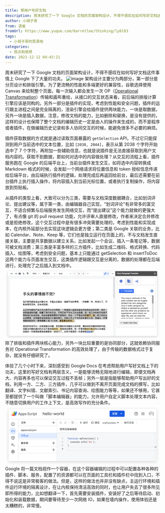 ```yaml
---
title: 帮用户写好文档
description: 周末研究了一下 Google 文档的页面架构设计，不得不感叹在如何写好文档这件事情上 Google 下了大量的功夫。架构设计主要分为两部分，第一部分是分页设计和排版引擎。为了更流畅的性能和多端更好的兼容性，谷歌选择使用 Canvas 来绘制整个页面，每一次输入都会发生一次 OP（Operati...
author: 小胡子哥
from: 语雀
fromUrl: https://www.yuque.com/barretlee/thinking/ly6l83
tags:
  - 小胡子哥的思源地
categories:
  - 观点和感想
date: 2021-12-12 04:43:21
---
```


周末研究了一下 Google 文档的页面架构设计，不得不感叹在如何写好文档这件事情上 Google 下了大量的功夫。
![image](/blogimgs/2021/12/12/1639298396707-cd534081-9db1-4f20-9622-eb827b719952.gif)
架构设计主要分为两部分，第一部分是分页设计和排版引擎。为了更流畅的性能和多端更好的兼容性，谷歌选择使用 Canvas 来绘制整个页面，每一次输入都会发生一次 OP（[Operational Transformation](https://en.wikipedia.org/wiki/Operational_transformation)）传输和画布重绘，从接口的交互状态来看，前后端的排版计算引擎应该是同构的。另外一部分是插件的实现，考虑到性能和安全问题，插件的运行跟主进程之间是完全隔离的，渲染引擎会给插件提供两块能力，一块是取数据，另外一块是插入数据，注意，修改文档的能力，比如删除和替换，是没有提供的，这样的设计也保障了整个文档的编辑历史一定是由人的操作来生成的，而不是程序或者插件，在做编辑历史记录和多人协同交互的时候，能避免很多不必要的麻烦。


插件获取数据的方式就是通过读取页面暴露的 `getSelection` API，不过它只能探测到用户当前选中的文本位置，比如 `[2038, 2044]`，表示从第 2038 个字符开始选中了 7 个字符，再附加一些辅助信息，也就是说插件是无法直接获取到用户文档内容的。获取不到数据，那如何对选中的内容做处理？从交互的流程上看，插件服务跑在 Google 的后端平台上，当前台插件发生交互，如将选中内容转换成 Markdown 格式的时候，会发起一个网络请求将位置信息和 token 授权信息传递给后端平台，由后端执行插件的逻辑，处理完成后再返回给前台，最后还需要在前台插件上执行插入操作，将内容插入到当前光标位置，或者执行复制操作，将内容放到剪贴板。

从插件的类型上看，大致可以分为三类，需要与文档深度数据耦合，比如划词评论、提出建议等，属于第一类，由编辑器自己实现，“划词评论"有非常多的富交互，不适合频繁与后端服务发生网络交互，而“提出建议”这个能力就做的更强大了，有点像 git 的 pull request 功能，允许评审人直接修改，作者来决定合并修改或是拒绝修改，这个交互过程中是有很多冲突需要处理的，考虑到性能和实现成本，在内核外延部分去实现这块逻辑会更方便；第二类是 Google 关联的业务，比如 Calendar、Note、Keep 等，它们也是独立运行在页面上的，不与文档发生直接关联，主要是共享数据以建立关系，比如发起一个会议、插入一条笔记等，数据可被文档消费；第三类是丰富多样的三方插件，比如生成二维码、格式转换、代码插入、绘图等，考虑到安全问题，基本上只能通过 getSelection 和 insertToDoc 这两个能力与页面发生交互，这类插件逻辑跟交互是分离的，数据的处理都在后端进行，处理完了之后插入到文档中。
![image](/blogimgs/2021/12/12/1639298531001-e7ad424e-51d1-46e7-af47-2ed8474dbca1.png)
除了排版和插件两块核心能力，另外一块比较重要的是协同部分，这就依赖协同服务对 Operational Transformation 的高效处理了，由于传输的数据格式过于复杂，就没有仔细研究了。

体验了几个小时下来，深刻感受到 Google Docs 在考虑帮助用户写好文档上下的功夫，这里的写好文档有两层含义，一是能够流畅无阻地进行编辑，即便文档再大、内容再多也可以保证交互过程不丢帧；另外一层是指能够帮助用户写出好的文档，利用一方、二方、三方插件，几乎可以做到不离开页面完成文档的撰写，比如翻译、文字纠错、文献索引、书记内容查询、绘图能力等等，如果还不够用，它甚至都提供了一个叫做「脚本编辑器」的能力，允许用户自定义脚本处理文本内容，不随意切换用户的工作上下文，是高效写作的充分条件。
![image](/blogimgs/2021/12/12/1639298337101-08b1c2eb-65c5-471d-b5dc-ae104b936dd1.png)
Google 将一篇文档视作一个容器，在这个容器编辑的过程中可以配置各种各种的插件、脚本、服务，配置了的资源都可以在页面的工具栏和插件栏中找到入口，不得不说这是非常极客的做法。但是，这样的做法也并非没有缺点，主运行环境和插件运行环境的隔离设计，在让内核保持清洁高效的同时，也让用户失去了很多所见即所得的能力，比如想翻译一下，首先需要安装插件，安装好了之后等待启动、初始化和装载数据，期间要等待至少一次网络 IO，如果在墙内操作，使用体验还是太糟糕的，非常慢。
